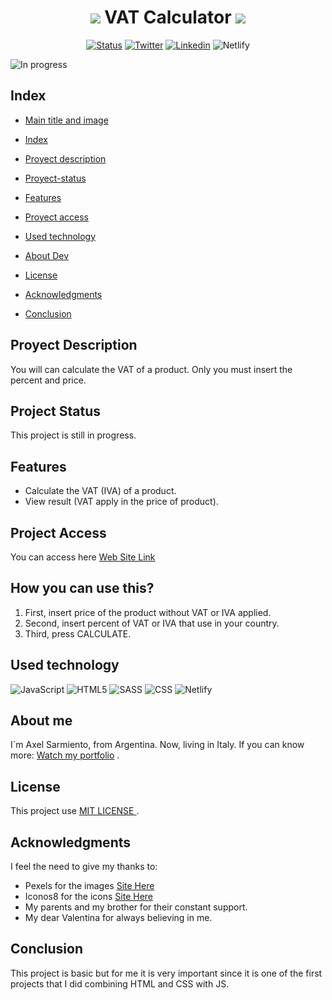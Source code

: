 <div id="title-img">
<h1 align="center" id="title-img"> <img src="https://img.icons8.com/color/48/000000/calculate.png"/> VAT Calculator <img src="https://img.icons8.com/color/48/000000/calculate.png"/></h1> 
</div>
<div id="title-img"> 
	<p align="center">
   		<a href='https://github.com/AxelMrak' target="_blank"><img alt='Status' src='https://img.shields.io/badge/In_progress-100000?style=for-the-badge&logo=Status&logoColor=white&labelColor=037C01&color=037C01'/></a>
		<a href='https://twitter.com/axel_mrak' target="_blank"><img alt='Twitter' src='https://img.shields.io/badge/Twitter-100000?style=for-the-badge&logo=Twitter&logoColor=white&labelColor=00acee&color=00acee'/></a>
		<a href='https://www.linkedin.com/in/axel-sarmiento-mrak-8a0087229/' target="_blank"><img alt='Linkedin' src='https://img.shields.io/badge/Linkedin-100000?style=for-the-badge&logo=Linkedin&logoColor=FFFFFF&labelColor=0e76a8&color=0e76a8'/></a>
		<img src="https://img.shields.io/badge/Netlify-00C7B7?style=for-the-badge&logo=netlify&logoColor=white" alt="Netlify"/>
	</p>
</div>

![In progress](https://media0.giphy.com/media/kfR5iyQgmq7PoiFTAf/giphy.gif?cid=6c09b952znl2xwagztk1l50wosrpej4bw7didilw8lql8vex&rid=giphy.gif&ct=s)

<h2 id="index"> <strong> Index </strong> </h2>

- [Main title and image](#title-img)

- [Index](#index)

- [Proyect description](#project-description)

- [Proyect-status](#project-status)

- [Features](#features)

- [Proyect access](#project-access)

- [Used technology](#technologies)

- [About Dev](#dev)

- [License](#license)

- [Acknowledgments](#thanks)

- [Conclusion](#conclusion)

<div id="project-description">
	<h2>Proyect Description</h2>
	<p> You will can calculate the VAT of a product. Only you must insert the percent and price.</p>	
</div>

<div id="project-status">
	<h2>Project Status</h2>
	<p>This project is still in progress.</p>	
</div>

<div id="features">
	<h2>Features</h2>
	<ul>
		<li>Calculate the VAT (IVA) of a product.</li>
		<li>View result (VAT apply in the price of product).</li>
	</ul>
</div>

<div id="project-access">
	<h2>Project Access</h2>
	<p>You can access here <a href="https://vatcalc-axelmrak.netlify.app/">Web Site Link</a></p>
	<h2>How you can use this?</h2>
	<ol>
		<li>First, insert price of the product without VAT or IVA applied.</li>
		<li>Second, insert percent of VAT or IVA that use in your country.</li>
		<li>Third, press CALCULATE.</li>
	</ol>
</div>

<div id="technologies">
	<h2>Used technology</h2>
	<img src="https://img.shields.io/badge/JavaScript-F7DF1E?style=for-the-badge&logo=javascript&logoColor=black" alt="JavaScript"/>
	<img src="https://img.shields.io/badge/HTML5-E34F26?style=for-the-badge&logo=html5&logoColor=white" alt="HTML5"/>
	<img src="https://img.shields.io/badge/Sass-CC6699?style=for-the-badge&logo=sass&logoColor=white" alt="SASS"/>
	<img src="https://img.shields.io/badge/CSS3-1572B6?style=for-the-badge&logo=css3&logoColor=white" alt="CSS"/>
	<img src="https://img.shields.io/badge/Netlify-00C7B7?style=for-the-badge&logo=netlify&logoColor=white" alt="Netlify"/>
</div>

<div id="dev">
	<h2>About me</h2>
	<p>I`m Axel Sarmiento, from Argentina. Now, living in Italy. If you can know more: <a href="https://portfolio-axelmrak.netlify.app/">Watch my portfolio</a> .</p> 
</div>

<div id="license">
	<h2>License</h2>
	<p>This project use <a href="https://github.com/AxelMrak/LeChichStore/blob/main/LICENSE"> MIT LICENSE </a>. </p>
</div>

<div id="thanks">
	<h2>Acknowledgments</h2>
	<p>I feel the need to give my thanks to: </p>
	<ul>
		<li>Pexels for the images <a href="https://www.pexels.com/es-es/">Site Here</a></li>
		<li>Iconos8 for the icons <a href="https://iconos8.es/">Site Here</a></li>
		<li>My parents and my brother for their constant support.</li>
		<li>My dear Valentina for always believing in me.</li>
	</ul>
</div>

<div id="conclusion">
	<h2>Conclusion</h2>
	<p> This project is basic but for me it is very important since it is one of the first projects that I did combining HTML and CSS with JS.</p>
</div>
